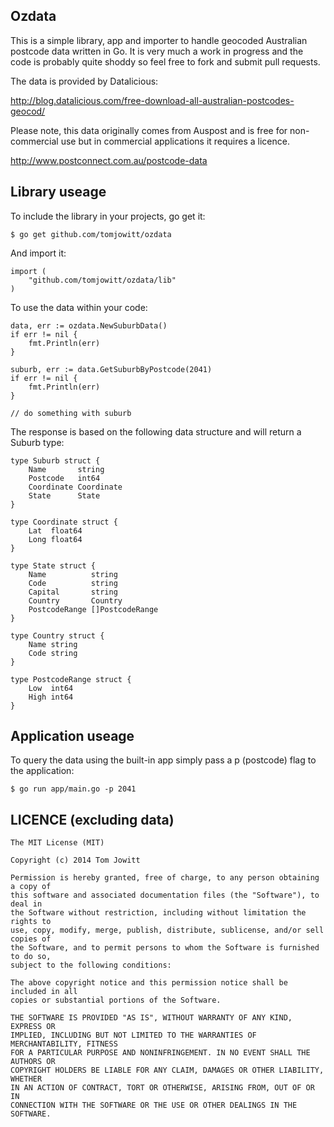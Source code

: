 Ozdata
---------------------

This is a simple library, app and importer to handle geocoded Australian postcode data written in Go.
It is very much a work in progress and the code is probably quite shoddy so feel free to fork
and submit pull requests.

The data is provided by Datalicious:

http://blog.datalicious.com/free-download-all-australian-postcodes-geocod/

Please note, this data originally comes from Auspost and is free for non-commercial use
but in commercial applications it requires a licence.

http://www.postconnect.com.au/postcode-data

Library useage
---------------------

To include the library in your projects, go get it:

    $ go get github.com/tomjowitt/ozdata

And import it:

    import (
        "github.com/tomjowitt/ozdata/lib"
    )

To use the data within your code:

    data, err := ozdata.NewSuburbData()
    if err != nil {
        fmt.Println(err)
    }

    suburb, err := data.GetSuburbByPostcode(2041)
    if err != nil {
        fmt.Println(err)
    }

    // do something with suburb

The response is based on the following data structure and will return a Suburb type:

    type Suburb struct {
        Name       string
        Postcode   int64
        Coordinate Coordinate
        State      State
    }

    type Coordinate struct {
        Lat  float64
        Long float64
    }

    type State struct {
        Name          string
        Code          string
        Capital       string
        Country       Country
        PostcodeRange []PostcodeRange
    }

    type Country struct {
        Name string
        Code string
    }

    type PostcodeRange struct {
        Low  int64
        High int64
    }

Application useage
---------------------

To query the data using the built-in app simply pass a p (postcode) flag to the application:

    $ go run app/main.go -p 2041

LICENCE (excluding data)
---------------------

    The MIT License (MIT)

    Copyright (c) 2014 Tom Jowitt

    Permission is hereby granted, free of charge, to any person obtaining a copy of
    this software and associated documentation files (the "Software"), to deal in
    the Software without restriction, including without limitation the rights to
    use, copy, modify, merge, publish, distribute, sublicense, and/or sell copies of
    the Software, and to permit persons to whom the Software is furnished to do so,
    subject to the following conditions:

    The above copyright notice and this permission notice shall be included in all
    copies or substantial portions of the Software.

    THE SOFTWARE IS PROVIDED "AS IS", WITHOUT WARRANTY OF ANY KIND, EXPRESS OR
    IMPLIED, INCLUDING BUT NOT LIMITED TO THE WARRANTIES OF MERCHANTABILITY, FITNESS
    FOR A PARTICULAR PURPOSE AND NONINFRINGEMENT. IN NO EVENT SHALL THE AUTHORS OR
    COPYRIGHT HOLDERS BE LIABLE FOR ANY CLAIM, DAMAGES OR OTHER LIABILITY, WHETHER
    IN AN ACTION OF CONTRACT, TORT OR OTHERWISE, ARISING FROM, OUT OF OR IN
    CONNECTION WITH THE SOFTWARE OR THE USE OR OTHER DEALINGS IN THE SOFTWARE.
